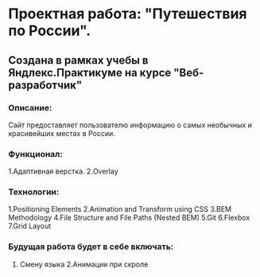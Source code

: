 # Проектная работа: "Путешествия по России".
## Создана в рамках учебы в Яндлекс.Практикуме на курсе "Веб-разработчик"
### Описание:
Сайт предоставляет пользователю информацию о самых необычных и красивейших местах в России.
### Функционал:
1.Адаптивная верстка. 2.Overlay
### Технологии:
1.Positioning Elements 2.Animation and Transform using CSS 3.BEM Methodology 4.File Structure and File Paths (Nested BEM) 5.Git 6.Flexbox 7.Grid Layout
### Будущая работа будет в себе включать: 
1. Смену языка 2.Анимации при скроле
